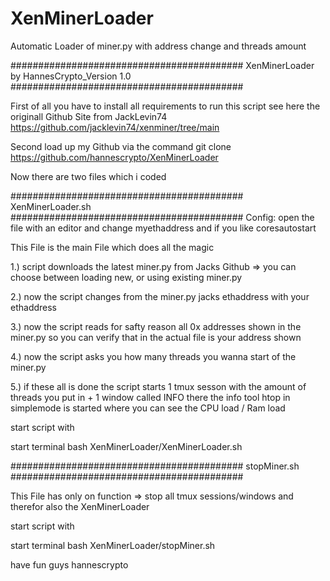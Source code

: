 # XenMinerLoader
Automatic Loader of miner.py with address change and threads amount

##########################################
XenMinerLoader by HannesCrypto_Version 1.0
##########################################

First of all you have to install all requirements to run this script see here the originall Github Site from JackLevin74
https://github.com/jacklevin74/xenminer/tree/main

Second load up my Github via the command
git clone https://github.com/hannescrypto/XenMinerLoader


Now there are two files which i coded


##########################################
   XenMinerLoader.sh
##########################################
Config: open the file with an editor and change myethaddress and if you like coresautostart


This File is the main File which does all the magic

1.) script downloads the latest miner.py from Jacks Github
    => you can choose between loading new, or using existing miner.py

2.) now the script changes from the miner.py jacks ethaddress with your ethaddress

3.) now the script reads for safty reason all 0x addresses shown in the miner.py so you can verify that in the actual file is your address shown

4.) now the script asks you how many threads you wanna start of the miner.py

5.) if these all is done the script starts 1 tmux sesson with the amount of threads you put in + 1 window called INFO there the info tool htop in simplemode is started where you can see the CPU load / Ram load 

start script with

start terminal 
bash XenMinerLoader/XenMinerLoader.sh

##########################################
   stopMiner.sh
##########################################

This File has only on function => stop all tmux sessions/windows and therefor also the XenMinerLoader

start script with

start terminal 
bash XenMinerLoader/stopMiner.sh


have fun guys
hannescrypto
